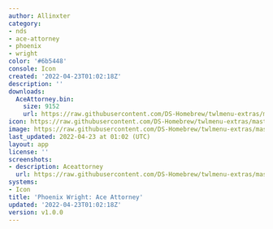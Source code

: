```yaml
---
author: Allinxter
category:
- nds
- ace-attorney
- phoenix
- wright
color: '#6b5448'
console: Icon
created: '2022-04-23T01:02:18Z'
description: ''
downloads:
  AceAttorney.bin:
    size: 9152
    url: https://raw.githubusercontent.com/DS-Homebrew/twlmenu-extras/master/_nds/TWiLightMenu/icons/AceAttorney.bin
icon: https://raw.githubusercontent.com/DS-Homebrew/twlmenu-extras/master/_nds/TWiLightMenu/icons/gif/AceAttorney.gif
image: https://raw.githubusercontent.com/DS-Homebrew/twlmenu-extras/master/_nds/TWiLightMenu/icons/gif/AceAttorney.gif
last_updated: 2022-04-23 at 01:02 (UTC)
layout: app
license: ''
screenshots:
- description: Aceattorney
  url: https://raw.githubusercontent.com/DS-Homebrew/twlmenu-extras/master/_nds/TWiLightMenu/icons/gif/AceAttorney.gif
systems:
- Icon
title: 'Phoenix Wright: Ace Attorney'
updated: '2022-04-23T01:02:18Z'
version: v1.0.0
---
```

